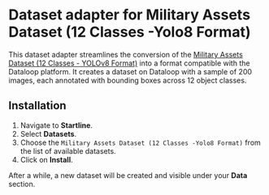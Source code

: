 # Dataset adapter for Military Assets Dataset (12 Classes -Yolo8 Format)

This dataset adapter streamlines the conversion of the [Military Assets Dataset (12 Classes - YOLOv8 Format)](https://www.kaggle.com/datasets/rawsi18/military-assets-dataset-12-classes-yolo8-format) 
into a format compatible with the Dataloop platform. 
It creates a dataset on Dataloop with a sample of 200 images, each annotated with bounding boxes across 12 object classes.

## Installation

1. Navigate to **Startline**.
2. Select **Datasets**.
3. Choose the `Military Assets Dataset (12 Classes -Yolo8 Format)` from the list of available datasets.
4. Click on **Install**.

After a while, a new dataset will be created and visible under your **Data** section.
